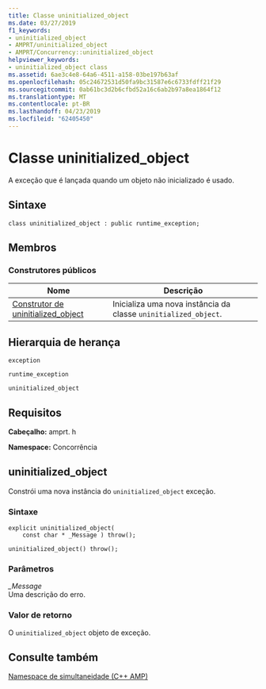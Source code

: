 ```yaml
---
title: Classe uninitialized_object
ms.date: 03/27/2019
f1_keywords:
- uninitialized_object
- AMPRT/uninitialized_object
- AMPRT/Concurrency::uninitialized_object
helpviewer_keywords:
- uninitialized_object class
ms.assetid: 6ae3c4e8-64a6-4511-a158-03be197b63af
ms.openlocfilehash: 05c24672531d50fa9bc31587e6c6733fdff21f29
ms.sourcegitcommit: 0ab61bc3d2b6cfbd52a16c6ab2b97a8ea1864f12
ms.translationtype: MT
ms.contentlocale: pt-BR
ms.lasthandoff: 04/23/2019
ms.locfileid: "62405450"
---
```

# <a name="uninitializedobject-class"></a>Classe uninitialized_object

A exceção que é lançada quando um objeto não inicializado é usado.

## <a name="syntax"></a>Sintaxe

```
class uninitialized_object : public runtime_exception;
```

## <a name="members"></a>Membros

### <a name="public-constructors"></a>Construtores públicos

|Nome|Descrição|
|----------|-----------------|
|[Construtor de uninitialized_object](#uninitialized_object)|Inicializa uma nova instância da classe `uninitialized_object`.|

## <a name="inheritance-hierarchy"></a>Hierarquia de herança

`exception`

`runtime_exception`

`uninitialized_object`

## <a name="requirements"></a>Requisitos

**Cabeçalho:** amprt. h

**Namespace:** Concorrência

## <a name="uninitializedobject"></a>uninitialized_object

Constrói uma nova instância do `uninitialized_object` exceção.

### <a name="syntax"></a>Sintaxe

```
explicit uninitialized_object(
    const char * _Message ) throw();

uninitialized_object() throw();
```

### <a name="parameters"></a>Parâmetros

*_Message*<br/>
Uma descrição do erro.

### <a name="return-value"></a>Valor de retorno

O `uninitialized_object` objeto de exceção.

## <a name="see-also"></a>Consulte também

[Namespace de simultaneidade (C++ AMP)](concurrency-namespace-cpp-amp.md)
